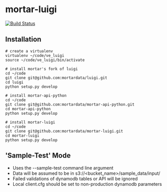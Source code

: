 # mortar-luigi

[![Build Status](https://travis-ci.org/mortardata/mortar-luigi.png?branch=master)](https://travis-ci.org/mortardata/mortar-luigi)

## Installation

    # create a virtualenv
    virtualenv ~/code/ve_luigi
    source ~/code/ve_luigi/bin/activate

    # install mortar's fork of luigi
    cd ~/code
    git clone git@github.com:mortardata/luigi.git
    cd luigi
    python setup.py develop
    
    # install mortar-api-python
    cd ~/code
    git clone git@github.com:mortardata/mortar-api-python.git
    cd mortar-api-python
    python setup.py develop
    
    # install mortar-luigi
    cd ~/code
    git clone git@github.com:mortardata/mortar-luigi.git
    cd mortar-luigi
    python setup.py develop

## 'Sample-Test' Mode

* Uses the --sample-test command line argument
* Data will be assumed to be in s3://<bucket_name>/sample_data/input/
* Failed validations of dynamodb tables or API will be ignored
* Local client.cfg should be set to non-production dynamodb parameters


